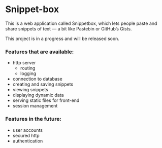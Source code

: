 # Snippet-box

This is a web application called Snippetbox,
which lets people paste and share snippets of text
— a bit like Pastebin or GitHub’s Gists.


This project is in a progress and will be released soon.


### Features that are available:
- http server
  - routing
  - logging
- connection to database
- creating and saving snippets
- viewing snippets
- displaying dynamic data
- serving static files for front-end
- session management


### Features in the future:
- user accounts
- secured http
- authentication